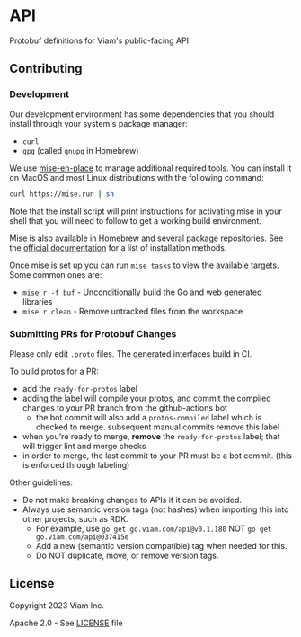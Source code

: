 # API

Protobuf definitions for Viam's public-facing API.

## Contributing

### Development

Our development environment has some dependencies that you should install
through your system's package manager:

- `curl`
- `gpg` (called `gnupg` in Homebrew)

We use [mise-en-place][mise] to manage additional required tools. You can
install it on MacOS and most Linux distributions with the following command:

```bash
curl https://mise.run | sh
```

Note that the install script will print instructions for activating mise in
your shell that you will need to follow to get a working build environment.

Mise is also available in Homebrew and several package repositories. See the
[official documentation][install-mise] for a list of installation methods.

Once mise is set up you can run `mise tasks` to view the available targets.
Some common ones are:

- `mise r -f buf` - Unconditionally build the Go and web generated libraries
- `mise r clean` - Remove untracked files from the workspace

### Submitting PRs for Protobuf Changes

Please only edit `.proto` files. The generated interfaces build in CI.

To build protos for a PR:
- add the `ready-for-protos` label
- adding the label will compile your protos, and commit the compiled changes to your PR branch from the github-actions bot
    - the bot commit will also add a `protos-compiled` label which is checked to merge. subsequent manual commits remove this label
- when you're ready to merge, **remove** the `ready-for-protos` label; that will trigger lint and merge checks
- in order to merge, the last commit to your PR must be a bot commit. (this is enforced through labeling)

Other guidelines:
- Do not make breaking changes to APIs if it can be avoided.
- Always use semantic version tags (not hashes) when importing this into other projects, such as RDK.
    + For example, use `go get go.viam.com/api@v0.1.180` NOT `go get go.viam.com/api@037415e`
    + Add a new (semantic version compatible) tag when needed for this.
    + Do NOT duplicate, move, or remove version tags.

## License

Copyright 2023 Viam Inc.

Apache 2.0 - See [LICENSE](https://github.com/viamrobotics/api/blob/main/LICENSE) file

[mise]: https://mise.jdx.dev/
[install-mise]: https://mise.jdx.dev/installing-mise.html
